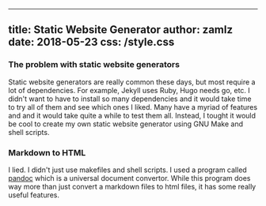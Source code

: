 
---
title: Static Website Generator
author: zamlz
date: 2018-05-23
css: /style.css
---

### The problem with static website generators

Static website generators are really common these days,
but most require a lot of dependencies. For example,
Jekyll uses Ruby, Hugo needs go, etc. I didn't want to
have to install so many dependencies and it would take
time to try all of them and see which ones I liked. Many
have a myriad of features and and it would take quite
a while to test them all. Instead, I tought it would
be cool to create my own static website generator using
GNU Make and shell scripts.

### Markdown to HTML

I lied. I didn't just use makefiles and shell scripts. I
used a program called [pandoc] which is a universal
document convertor. While this program does way more than
just convert a markdown files to html files, it has some
really useful features.


[pandoc]: pandoc.org

